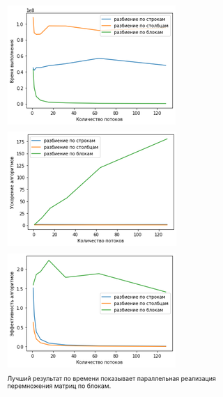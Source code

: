![Alt text](graphics/output3.png?raw=true "Title")

![Alt text](graphics/output2.png?raw=true "Title")

![Alt text](graphics/output1.png?raw=true "Title")

Лучший результат по времени показывает параллельная реализация перемножения матриц по блокам.
